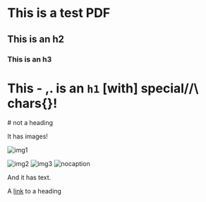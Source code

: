 <!-- toc -->

# This is a test PDF
## This is an h2
### This is an h3
# This - ,. is an `h1` **[with]** special//\ chars{}!

\# not a heading

It has images!

![img1](./img.png)

![img2](./img.png)
![img3](./img.png)
![nocaption](./img.png)

And it has text.

A [link](#this-is-an-h2) to a heading